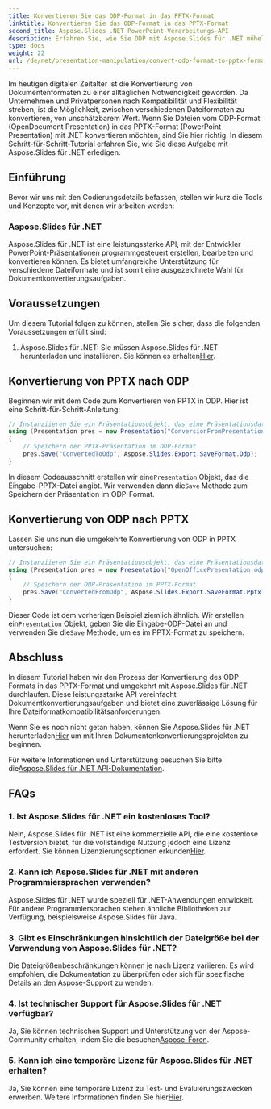 ```yaml
---
title: Konvertieren Sie das ODP-Format in das PPTX-Format
linktitle: Konvertieren Sie das ODP-Format in das PPTX-Format
second_title: Aspose.Slides .NET PowerPoint-Verarbeitungs-API
description: Erfahren Sie, wie Sie ODP mit Aspose.Slides für .NET mühelos in PPTX konvertieren. Befolgen Sie unsere Schritt-für-Schritt-Anleitung für eine nahtlose Konvertierung des Präsentationsformats.
type: docs
weight: 22
url: /de/net/presentation-manipulation/convert-odp-format-to-pptx-format/
---
```


Im heutigen digitalen Zeitalter ist die Konvertierung von Dokumentenformaten zu einer alltäglichen Notwendigkeit geworden. Da Unternehmen und Privatpersonen nach Kompatibilität und Flexibilität streben, ist die Möglichkeit, zwischen verschiedenen Dateiformaten zu konvertieren, von unschätzbarem Wert. Wenn Sie Dateien vom ODP-Format (OpenDocument Presentation) in das PPTX-Format (PowerPoint Presentation) mit .NET konvertieren möchten, sind Sie hier richtig. In diesem Schritt-für-Schritt-Tutorial erfahren Sie, wie Sie diese Aufgabe mit Aspose.Slides für .NET erledigen.

## Einführung

Bevor wir uns mit den Codierungsdetails befassen, stellen wir kurz die Tools und Konzepte vor, mit denen wir arbeiten werden:

### Aspose.Slides für .NET

Aspose.Slides für .NET ist eine leistungsstarke API, mit der Entwickler PowerPoint-Präsentationen programmgesteuert erstellen, bearbeiten und konvertieren können. Es bietet umfangreiche Unterstützung für verschiedene Dateiformate und ist somit eine ausgezeichnete Wahl für Dokumentkonvertierungsaufgaben.

## Voraussetzungen

Um diesem Tutorial folgen zu können, stellen Sie sicher, dass die folgenden Voraussetzungen erfüllt sind:

1. Aspose.Slides für .NET: Sie müssen Aspose.Slides für .NET herunterladen und installieren. Sie können es erhalten[Hier](https://releases.aspose.com/slides/net/).

## Konvertierung von PPTX nach ODP

Beginnen wir mit dem Code zum Konvertieren von PPTX in ODP. Hier ist eine Schritt-für-Schritt-Anleitung:

```csharp
// Instanziieren Sie ein Präsentationsobjekt, das eine Präsentationsdatei darstellt
using (Presentation pres = new Presentation("ConversionFromPresentation.pptx"))
{
    // Speichern der PPTX-Präsentation im ODP-Format
    pres.Save("ConvertedToOdp", Aspose.Slides.Export.SaveFormat.Odp);
}
```

 In diesem Codeausschnitt erstellen wir eine`Presentation` Objekt, das die Eingabe-PPTX-Datei angibt. Wir verwenden dann die`Save` Methode zum Speichern der Präsentation im ODP-Format.

## Konvertierung von ODP nach PPTX

Lassen Sie uns nun die umgekehrte Konvertierung von ODP in PPTX untersuchen:

```csharp
// Instanziieren Sie ein Präsentationsobjekt, das eine Präsentationsdatei darstellt
using (Presentation pres = new Presentation("OpenOfficePresentation.odp"))
{
    // Speichern der ODP-Präsentation im PPTX-Format
    pres.Save("ConvertedFromOdp", Aspose.Slides.Export.SaveFormat.Pptx);
}
```

 Dieser Code ist dem vorherigen Beispiel ziemlich ähnlich. Wir erstellen ein`Presentation` Objekt, geben Sie die Eingabe-ODP-Datei an und verwenden Sie die`Save` Methode, um es im PPTX-Format zu speichern.

## Abschluss

In diesem Tutorial haben wir den Prozess der Konvertierung des ODP-Formats in das PPTX-Format und umgekehrt mit Aspose.Slides für .NET durchlaufen. Diese leistungsstarke API vereinfacht Dokumentkonvertierungsaufgaben und bietet eine zuverlässige Lösung für Ihre Dateiformatkompatibilitätsanforderungen.

Wenn Sie es noch nicht getan haben, können Sie Aspose.Slides für .NET herunterladen[Hier](https://releases.aspose.com/slides/net/) um mit Ihren Dokumentenkonvertierungsprojekten zu beginnen.

 Für weitere Informationen und Unterstützung besuchen Sie bitte die[Aspose.Slides für .NET API-Dokumentation](https://reference.aspose.com/slides/net/).

## FAQs

### 1. Ist Aspose.Slides für .NET ein kostenloses Tool?

 Nein, Aspose.Slides für .NET ist eine kommerzielle API, die eine kostenlose Testversion bietet, für die vollständige Nutzung jedoch eine Lizenz erfordert. Sie können Lizenzierungsoptionen erkunden[Hier](https://purchase.aspose.com/buy).

### 2. Kann ich Aspose.Slides für .NET mit anderen Programmiersprachen verwenden?

Aspose.Slides für .NET wurde speziell für .NET-Anwendungen entwickelt. Für andere Programmiersprachen stehen ähnliche Bibliotheken zur Verfügung, beispielsweise Aspose.Slides für Java.

### 3. Gibt es Einschränkungen hinsichtlich der Dateigröße bei der Verwendung von Aspose.Slides für .NET?

Die Dateigrößenbeschränkungen können je nach Lizenz variieren. Es wird empfohlen, die Dokumentation zu überprüfen oder sich für spezifische Details an den Aspose-Support zu wenden.

### 4. Ist technischer Support für Aspose.Slides für .NET verfügbar?

Ja, Sie können technischen Support und Unterstützung von der Aspose-Community erhalten, indem Sie die besuchen[Aspose-Foren](https://forum.aspose.com/).

### 5. Kann ich eine temporäre Lizenz für Aspose.Slides für .NET erhalten?

 Ja, Sie können eine temporäre Lizenz zu Test- und Evaluierungszwecken erwerben. Weitere Informationen finden Sie hier[Hier](https://purchase.aspose.com/temporary-license/).